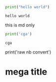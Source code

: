 

```python
print("hello world")
```

    hello world


this is md only


```python
print('cga')
```

    cga

print('raw nb convert')
# mega title


```python

```
